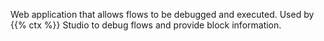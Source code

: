 Web application that allows flows to be debugged and executed. Used by {{% ctx %}} Studio to debug flows and provide block information.